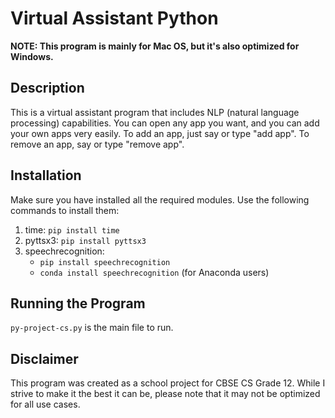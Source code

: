 # Virtual Assistant Python

**NOTE: This program is mainly for Mac OS, but it's also optimized for Windows.**

## Description
This is a virtual assistant program that includes NLP (natural language processing) capabilities. You can open any app you want, and you can add your own apps very easily. To add an app, just say or type "add app". To remove an app, say or type "remove app".

## Installation
Make sure you have installed all the required modules. Use the following commands to install them:

1. time: `pip install time`
2. pyttsx3: `pip install pyttsx3`
3. speechrecognition: 
   - `pip install speechrecognition`
   - `conda install speechrecognition` (for Anaconda users)

## Running the Program
`py-project-cs.py` is the main file to run.

## Disclaimer
This program was created as a school project for CBSE CS Grade 12. While I strive to make it the best it can be, please note that it may not be optimized for all use cases.
